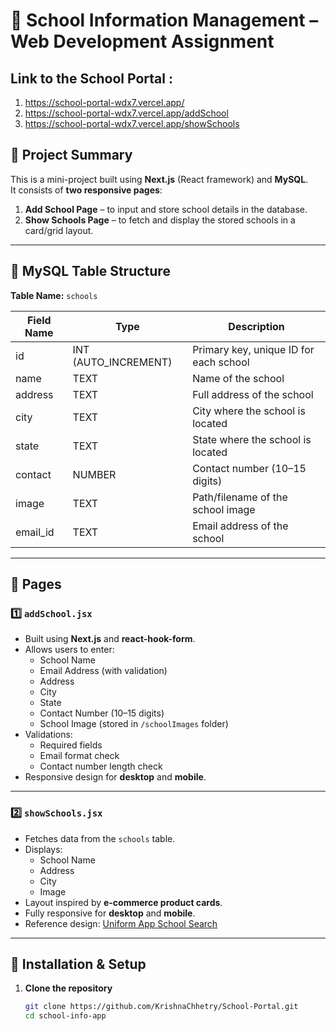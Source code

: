 # 🏫 School Information Management – Web Development Assignment

## Link to the School Portal : 
1. https://school-portal-wdx7.vercel.app/
2. https://school-portal-wdx7.vercel.app/addSchool
3. https://school-portal-wdx7.vercel.app/showSchools



## 📌 Project Summary
This is a mini-project built using **Next.js** (React framework) and **MySQL**.  
It consists of **two responsive pages**:
1. **Add School Page** – to input and store school details in the database.
2. **Show Schools Page** – to fetch and display the stored schools in a card/grid layout.

---

## 📂 MySQL Table Structure

**Table Name:** `schools`

| Field Name | Type            | Description                              |
|------------|-----------------|------------------------------------------|
| id         | INT (AUTO_INCREMENT) | Primary key, unique ID for each school |
| name       | TEXT            | Name of the school                       |
| address    | TEXT            | Full address of the school               |
| city       | TEXT            | City where the school is located         |
| state      | TEXT            | State where the school is located        |
| contact    | NUMBER          | Contact number (10–15 digits)            |
| image      | TEXT            | Path/filename of the school image        |
| email_id   | TEXT            | Email address of the school              |

---

## 📄 Pages

### 1️⃣ `addSchool.jsx`
- Built using **Next.js** and **react-hook-form**.
- Allows users to enter:
  - School Name
  - Email Address (with validation)
  - Address
  - City
  - State
  - Contact Number (10–15 digits)
  - School Image (stored in `/schoolImages` folder)
- Validations:
  - Required fields
  - Email format check
  - Contact number length check
- Responsive design for **desktop** and **mobile**.

---

### 2️⃣ `showSchools.jsx`
- Fetches data from the `schools` table.
- Displays:
  - School Name
  - Address
  - City
  - Image
- Layout inspired by **e-commerce product cards**.
- Fully responsive for **desktop** and **mobile**.
- Reference design: [Uniform App School Search](https://uniformapp.in/schoolsearch.php)

---



## 🚀 Installation & Setup

1. **Clone the repository**
   ```bash
   git clone https://github.com/KrishnaChhetry/School-Portal.git
   cd school-info-app
